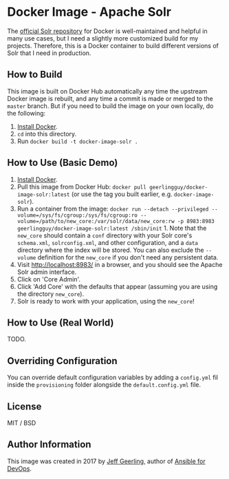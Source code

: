 # Docker Image - Apache Solr

The [official Solr repository](https://hub.docker.com/_/solr/) for Docker is well-maintained and helpful in many use cases, but I need a slightly more customized build for my projects. Therefore, this is a Docker container to build different versions of Solr that I need in production.

## How to Build

This image is built on Docker Hub automatically any time the upstream Docker image is rebuilt, and any time a commit is made or merged to the `master` branch. But if you need to build the image on your own locally, do the following:

  1. [Install Docker](https://docs.docker.com/engine/installation/).
  2. `cd` into this directory.
  3. Run `docker build -t docker-image-solr .`

## How to Use (Basic Demo)

  1. [Install Docker](https://docs.docker.com/engine/installation/).
  2. Pull this image from Docker Hub: `docker pull geerlingguy/docker-image-solr:latest` (or use the tag you built earlier, e.g. `docker-image-solr`).
  3. Run a container from the image: `docker run --detach --privileged --volume=/sys/fs/cgroup:/sys/fs/cgroup:ro --volume=/path/to/new_core:/var/solr/data/new_core:rw -p 8983:8983 geerlingguy/docker-image-solr:latest /sbin/init`
    1. Note that the `new_core` should contain a `conf` directory with your Solr core's `schema.xml`, `solrconfig.xml`, and other configuration, and a `data` directory where the index will be stored. You can also exclude the `--volume` definition for the `new_core` if you don't need any persistent data.
  4. Visit [http://localhost:8983/](http://localhost:8983/) in a browser, and you should see the Apache Solr admin interface.
  5. Click on 'Core Admin'.
  6. Click 'Add Core' with the defaults that appear (assuming you are using the directory `new_core`).
  7. Solr is ready to work with your application, using the `new_core`!

## How to Use (Real World)

TODO.

## Overriding Configuration

You can override default configuration variables by adding a `config.yml` fil inside the `provisioning` folder alongside the `default.config.yml` file.

## License

MIT / BSD

## Author Information

This image was created in 2017 by [Jeff Geerling](https://www.jeffgeerling.com/), author of [Ansible for DevOps](https://www.ansiblefordevops.com/).
